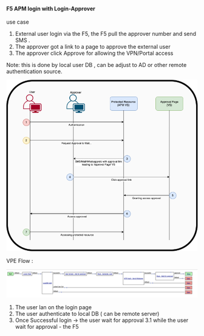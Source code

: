 ####  F5 APM login with Login-Approver ####
use case 
1. External user login via the F5, the F5 pull the approver number and send SMS .
2. The approver got a link to a page to approve the external user 
3. The approver click Approve for allowing the VPN/Portal access 

Note: this is done by local user DB , can be adjust to AD or other remote authentication source.

![](Login_Approver_Flow.png)

VPE Flow : 

![](VPE-Flow-Login-Approver.png)

1. The user lan on the login page
2. The user authenticate to local DB ( can be remote server)
3. Once Successful login -> the user wait for approval 
  3.1 while the user wait for approval - the F5 
